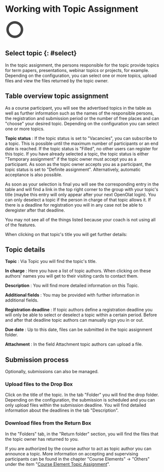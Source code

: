 # Working with Topic Assignment

![](assets/projectbroker.png)

## Select topic {: #select}

In the topic assignment, the persons responsible for the topic provide topics
for term papers, presentations, webinar topics or projects, for example.
Depending on the configuration, you can select one or more topics, upload
files and view the files returned by the topic owner.

## Table overview topic assignment

As a course participant, you will see the advertised topics in the table as
well as further information such as the names of the responsible persons, the
registration and submission period or the number of free places and can
"choose" your desired topic. Depending on the configuration you can select one
or more topics.

 **Topic status** : If the topic status is set to "Vacancies", you can
subscribe to a topic. This is possible until the maximum number of
participants or an end date is reached. If the topic status is "Filled", no
other users can register for this topic. If you have already selected a topic,
the topic status is either "Temporary assignment" if the topic owner must
accept you as a participant. As soon as the topic owner accepts you as a
participant, the topic status is set to "Definite assignment". Alternatively,
automatic acceptance is also possible.

As soon as your selection is final you will see the corresponding entry in the
table and will find a link in the top right corner to the group with your
topic's title (maybe this entry will only appear after your next OpenOlat
login). You can only deselect a topic if the person in charge of that topic
allows it. If there is a deadline for registration you will in any case not be
able to deregister after that deadline.

You may not see all of the things listed because your coach is not using all
of the features.

When clicking on that topic's title you will get further details:

## Topic details

 **Topic** : Via Topic you will find the topic's title.

 **In charge** : Here you have a list of topic authors. When clicking on these
authors' names you will get to their visiting cards to contact them.

 **Description** : You will find more detailed information on this Topic.

 **Additional fields** : You may be provided with further information in
additional fields.

 **Registration deadline** : If topic authors define a registration deadline
you will only be able to select or deselect a topic within a certain period.
Before and after that deadline topic authors can manually sign you in or out.

 **Due date** : Up to this date, files can be submitted in the topic
assignment folder.

 **Attachment** : In the field Attachment topic authors can upload a file.

## Submission process

Optionally, submissions can also be managed.

### Upload files to the Drop Box

Click on the title of the topic. In the tab "Folder" you will find the drop
folder. Depending on the configuration, the submission is scheduled and you
can only upload files within the submission deadline. You will find detailed
information about the deadlines in the tab "Description".

### Download files from the Return Box

In the "Folders" tab, in the "Return folder" section, you will find the files
that the topic owner has returned to you.

If you are authorized by the course author to act as topic author you can
announce a topic. More information on accepting and supervising participants
can be found in the chapter "Course Elements" → "Others" under the item
"[Course Element Topic Assignment](../course_elements/Other.md#Other-_bb_themenvergabe)".  

  

